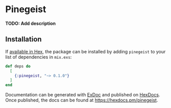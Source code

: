 # Pinegeist

**TODO: Add description**

## Installation

If [available in Hex](https://hex.pm/docs/publish), the package can be installed
by adding `pinegeist` to your list of dependencies in `mix.exs`:

```elixir
def deps do
  [
    {:pinegeist, "~> 0.1.0"}
  ]
end
```

Documentation can be generated with [ExDoc](https://github.com/elixir-lang/ex_doc)
and published on [HexDocs](https://hexdocs.pm). Once published, the docs can
be found at <https://hexdocs.pm/pinegeist>.

